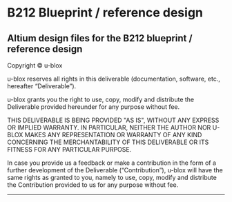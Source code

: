 # B212 Blueprint / reference design
Altium design files for the B212 blueprint / reference design
--------------------------------------------------------------------------------

Copyright © u-blox

u-blox reserves all rights in this deliverable (documentation, software, etc.,
hereafter “Deliverable”).

u-blox grants you the right to use, copy, modify and distribute the Deliverable
provided hereunder for any purpose without fee.

THIS DELIVERABLE IS BEING PROVIDED "AS IS", WITHOUT ANY EXPRESS OR IMPLIED
WARRANTY. IN PARTICULAR, NEITHER THE AUTHOR NOR U-BLOX MAKES ANY REPRESENTATION
OR WARRANTY OF ANY KIND CONCERNING THE MERCHANTABILITY OF THIS DELIVERABLE
OR ITS FITNESS FOR ANY PARTICULAR PURPOSE.

In case you provide us a feedback or make a contribution in the form of a
further development of the Deliverable (“Contribution”), u-blox will have the
same rights as granted to you, namely to use, copy, modify and distribute the
Contribution provided to us for any purpose without fee.

-------------------------------------------------------------------------------
